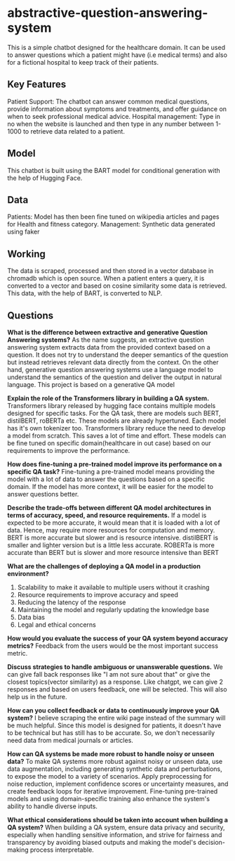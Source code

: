 # abstractive-question-answering-system
This is a simple chatbot designed for the healthcare domain. It can be used to answer questions which a patient might have (i.e medical terms) and also for a fictional hospital to keep track of their patients.

## Key Features
Patient Support: The chatbot can answer common medical questions, provide information about symptoms and treatments, and offer guidance on when to seek professional medical advice.
Hospital management: Type in no when the website is launched and then type in any number between 1-1000 to retrieve data related to a patient.

## Model
This chatbot is built using the BART model for conditional generation with the help of Hugging Face.

## Data
Patients: Model has then been fine tuned on wikipedia articles and pages for Health and fitness category.
Management: Synthetic data generated using faker

## Working
The data is scraped, processed and then stored in a vector database in chromadb which is open source. When a patient enters a query, it is converted to a vector and based on cosine similarity some data is retrieved.
This data, with the help of BART, is converted to NLP. 

## Questions
**What is the difference between extractive and generative Question Answering systems?**
As the name suggests, an extractive question answering system extracts data from the provided context based on a question.
It does not try to understand the deeper semantics of the question but instead retrieves relevant data directly from the context.
On the other hand, generative question answering systems use a language model to understand the semantics of the question and deliver the output in natural language. 
This project is based on a generative QA model

**Explain the role of the Transformers library in building a QA system.**
Transformers library released by hugging face contains multiple models designed for specific tasks. For the QA task, there are models such BERT, distilBERT, roBERTa etc. These models are already hypertuned.
Each model has it's own tokenizer too. Transformers library reduce the need to develop a model from scratch. This saves a lot of time and effort.
These models can be fine tuned on specific domain(healthcare in out case) based on our requirements to improve the performance. 

**How does fine-tuning a pre-trained model improve its performance on a specific QA task?**
Fine-tuning a pre-trained model means providing the model with a lot of data to answer the questions based on a specific domain. If the model has more context, it will be easier for the model to answer questions better.

**Describe the trade-offs between different QA model architectures in terms of accuracy, speed, and resource requirements.**
If a model is expected to be more accurate, it would mean that it is loaded with a lot of data. Hence, may require more resources for computation and memory.
BERT is more accurate but slower and is resource intensive. 
distilBERT is smaller and lighter version but is a little less accurate.
ROBERTa is more accurate than BERT but is slower and more resource intensive than BERT

**What are the challenges of deploying a QA model in a production environment?**
1) Scalability to make it available to multiple users without it crashing
2) Resource requirements to improve accuracy and speed 
3) Reducing the latency of the response
4) Maintaining the model and regularly updating the knowledge base
5) Data bias
6) Legal and ethical concerns

**How would you evaluate the success of your QA system beyond accuracy metrics?**
Feedback from the users would be the most important success metric.

**Discuss strategies to handle ambiguous or unanswerable questions.**
We can give fall back responses like "I am not sure about that" or give the closest topics(vector similarity) as a response. 
Like chatgpt, we can give 2 responses and based on users feedback, one will be selected. This will also help us in the future.

**How can you collect feedback or data to continuously improve your QA system?**
I believe scraping the entire wiki page instead of the summary will be much helpful. Since this model is designed for patients, it doesn't have to be technical but has still has to be accurate.
So, we don't necessarily need data from medical journals or articles.

**How can QA systems be made more robust to handle noisy or unseen data?**
To make QA systems more robust against noisy or unseen data, use data augmentation, including generating synthetic data and perturbations, to expose the model to a variety of scenarios. Apply preprocessing for noise reduction, implement confidence scores or uncertainty measures, and create feedback loops for iterative improvement. Fine-tuning pre-trained models and using domain-specific training also enhance the system's ability to handle diverse inputs.

**What ethical considerations should be taken into account when building a QA system?**
When building a QA system, ensure data privacy and security, especially when handling sensitive information, and strive for fairness and transparency by avoiding biased outputs and making the model's decision-making process interpretable.
